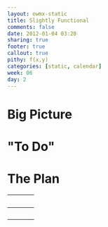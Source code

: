 ```yaml
---
layout: owmx-static
title: Slightly Functional
comments: false
date: 2012-01-04 03:20
sharing: true
footer: true
callout: true
pithy: f(x,y)
categories: [static, calendar]
week: 06
day: 2
---
```


# Big Picture

# "To Do"

# The Plan

&nbsp; |&nbsp; | &nbsp;
 :-- | :--: | :--
&nbsp; | &nbsp; | &nbsp;
